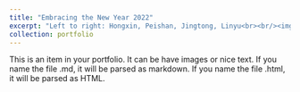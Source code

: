 ```yaml
---
title: "Embracing the New Year 2022"
excerpt: "Left to right: Hongxin, Peishan, Jingtong, Linyu<br><br/><img src='/images/2022-01-22-gathering.jpg'>"
collection: portfolio
---
```


This is an item in your portfolio. It can be have images or nice text. If you name the file .md, it will be parsed as markdown. If you name the file .html, it will be parsed as HTML. 
